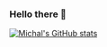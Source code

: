 ### Hello there 👋

[![Michal's GitHub stats](https://github-readme-stats.vercel.app/api?username=michalmalyska&count_private=true)](https://github.com/anuraghazra/github-readme-stats)

